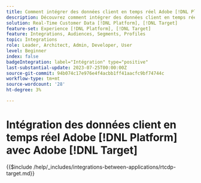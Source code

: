 ```yaml
---
title: Comment intégrer des données client en temps réel Adobe [!DNL Platform] avec Adobe [!DNL Target]?
description: Découvrez comment intégrer des données client en temps réel Adobe [!DNL Platform] avec Adobe [!DNL Target].
solution: Real-Time Customer Data [!DNL Platform], [!DNL Target]
feature-set: Experience [!DNL Platform], [!DNL Target]
feature: Integrations, Audiences, Segments, Profiles
topic: Integrations
role: Leader, Architect, Admin, Developer, User
level: Beginner
index: false
badgeIntegration: label="Intégration" type="positive"
last-substantial-update: 2023-07-25T00:00:00Z
source-git-commit: 94b074c17e976e4f4acbb1ff41aacfc9bf74744c
workflow-type: tm+mt
source-wordcount: '28'
ht-degree: 3%

---
```



# Intégration des données client en temps réel Adobe [!DNL Platform] avec Adobe [!DNL Target]

{{$include /help/_includes/integrations-between-applications/rtcdp-target.md}}
